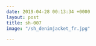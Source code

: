 ```yaml
---
date: 2019-04-28 00:13:34 +0000
layout: post
title: sh-007
image: "/sh_denimjacket_fr.jpg"

---
```

